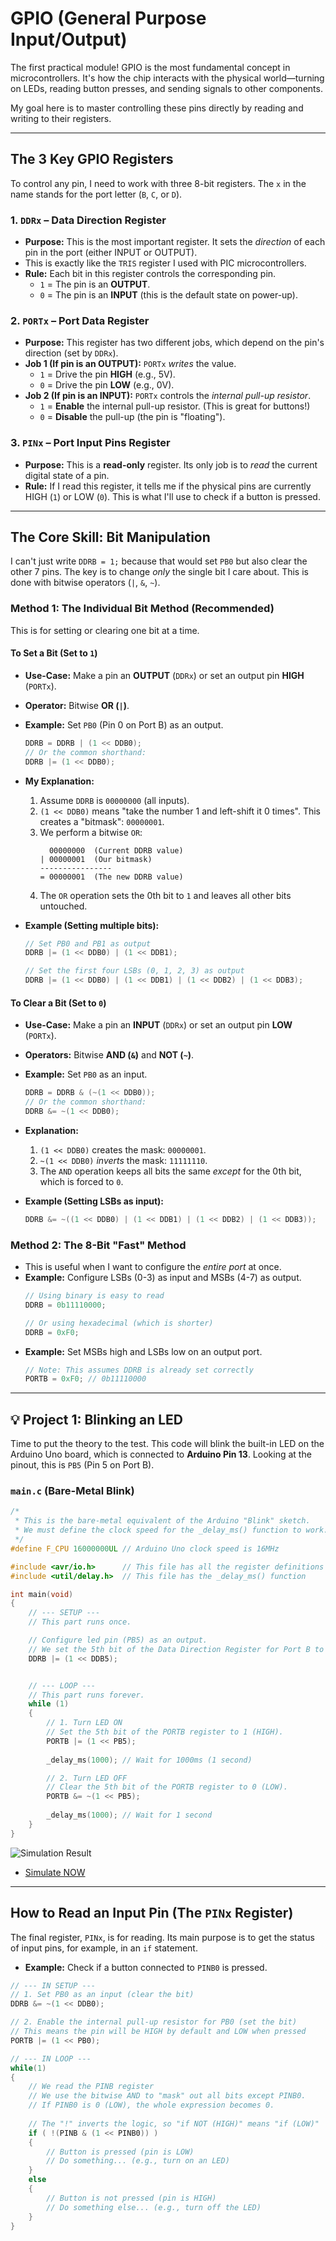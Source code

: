 # GPIO (General Purpose Input/Output)

The first practical module! GPIO is the most fundamental concept in microcontrollers. It's how the chip interacts with the physical world—turning on LEDs, reading button presses, and sending signals to other components.

My goal here is to master controlling these pins directly by reading and writing to their registers.


---

## The 3 Key GPIO Registers

To control any pin, I need to work with three 8-bit registers. The `x` in the name stands for the port letter (`B`, `C`, or `D`).

### 1. `DDRx` – Data Direction Register
* **Purpose:** This is the most important register. It sets the *direction* of each pin in the port (either INPUT or OUTPUT).
* This is exactly like the `TRIS` register I used with PIC microcontrollers.
* **Rule:** Each bit in this register controls the corresponding pin.
    * `1` = The pin is an **OUTPUT**.
    * `0` = The pin is an **INPUT** (this is the default state on power-up).

### 2. `PORTx` – Port Data Register
* **Purpose:** This register has two different jobs, which depend on the pin's direction (set by `DDRx`).
* **Job 1 (If pin is an OUTPUT):** `PORTx` *writes* the value.
    * `1` = Drive the pin **HIGH** (e.g., 5V).
    * `0` = Drive the pin **LOW** (e.g., 0V).
* **Job 2 (If pin is an INPUT):** `PORTx` controls the *internal pull-up resistor*.
    * `1` = **Enable** the internal pull-up resistor. (This is great for buttons!)
    * `0` = **Disable** the pull-up (the pin is "floating").

### 3. `PINx` – Port Input Pins Register
* **Purpose:** This is a **read-only** register. Its only job is to *read* the current digital state of a pin.
* **Rule:** If I read this register, it tells me if the physical pins are currently HIGH (`1`) or LOW (`0`). This is what I'll use to check if a button is pressed.

---

## The Core Skill: Bit Manipulation

I can't just write `DDRB = 1;` because that would set `PB0` but also clear the other 7 pins. The key is to change *only* the single bit I care about. This is done with bitwise operators (`|`, `&`, `~`).

### Method 1: The Individual Bit Method (Recommended)

This is for setting or clearing one bit at a time.

#### To Set a Bit (Set to `1`)
* **Use-Case:** Make a pin an **OUTPUT** (`DDRx`) or set an output pin **HIGH** (`PORTx`).
* **Operator:** Bitwise **OR (`|`)**.
* **Example:** Set `PB0` (Pin 0 on Port B) as an output.
    ```c
    DDRB = DDRB | (1 << DDB0);
    // Or the common shorthand:
    DDRB |= (1 << DDB0);
    ```
* **My Explanation:**
    1.  Assume `DDRB` is `00000000` (all inputs).
    2.  `(1 << DDB0)` means "take the number 1 and left-shift it 0 times". This creates a "bitmask": `00000001`.
    3.  We perform a bitwise `OR`:
        ```
          00000000  (Current DDRB value)
        | 00000001  (Our bitmask)
        ----------------
        = 00000001  (The new DDRB value)
        ```
    4.  The `OR` operation sets the 0th bit to `1` and leaves all other bits untouched.

* **Example (Setting multiple bits):**
    ```c
    // Set PB0 and PB1 as output
    DDRB |= (1 << DDB0) | (1 << DDB1);

    // Set the first four LSBs (0, 1, 2, 3) as output
    DDRB |= (1 << DDB0) | (1 << DDB1) | (1 << DDB2) | (1 << DDB3);
    ```

#### To Clear a Bit (Set to `0`)
* **Use-Case:** Make a pin an **INPUT** (`DDRx`) or set an output pin **LOW** (`PORTx`).
* **Operators:** Bitwise **AND (`&`)** and **NOT (`~`)**.
* **Example:** Set `PB0` as an input.
    ```c
    DDRB = DDRB & (~(1 << DDB0));
    // Or the common shorthand:
    DDRB &= ~(1 << DDB0);
    ```
* **Explanation:**
    1.  `(1 << DDB0)` creates the mask: `00000001`.
    2.  `~(1 << DDB0)` *inverts* the mask: `11111110`.
    3.  The `AND` operation keeps all bits the same *except* for the 0th bit, which is forced to `0`.

* **Example (Setting LSBs as input):**
    ```c
    DDRB &= ~((1 << DDB0) | (1 << DDB1) | (1 << DDB2) | (1 << DDB3));
    ```

### Method 2: The 8-Bit "Fast" Method
* This is useful when I want to configure the *entire port* at once.
* **Example:** Configure LSBs (0-3) as input and MSBs (4-7) as output.
    ```c
    // Using binary is easy to read
    DDRB = 0b11110000;
    
    // Or using hexadecimal (which is shorter)
    DDRB = 0xF0;
    ```
* **Example:** Set MSBs high and LSBs low on an output port.
    ```c
    // Note: This assumes DDRB is already set correctly
    PORTB = 0xF0; // 0b11110000
    ```

---

## 💡 Project 1: Blinking an LED

Time to put the theory to the test. This code will blink the built-in LED on the Arduino Uno board, which is connected to **Arduino Pin 13**. Looking at the pinout, this is `PB5` (Pin 5 on Port B).

### `main.c` (Bare-Metal Blink)

```c
/*
 * This is the bare-metal equivalent of the Arduino "Blink" sketch.
 * We must define the clock speed for the _delay_ms() function to work.
 */
#define F_CPU 16000000UL // Arduino Uno clock speed is 16MHz

#include <avr/io.h>      // This file has all the register definitions (DDRB, PORTB, etc.)
#include <util/delay.h>  // This file has the _delay_ms() function

int main(void)
{
    // --- SETUP ---
    // This part runs once.

    // Configure led pin (PB5) as an output.
    // We set the 5th bit of the Data Direction Register for Port B to 1.
    DDRB |= (1 << DDB5); 


    // --- LOOP ---
    // This part runs forever.
    while (1) 
    {
        // 1. Turn LED ON
        // Set the 5th bit of the PORTB register to 1 (HIGH).
        PORTB |= (1 << PB5);
        
        _delay_ms(1000); // Wait for 1000ms (1 second)

        // 2. Turn LED OFF
        // Clear the 5th bit of the PORTB register to 0 (LOW).
        PORTB &= ~(1 << PB5);
        
        _delay_ms(1000); // Wait for 1 second
    }
}
```

![Simulation Result](https://github.com/ShravanaHS/Register-Level-Programming-With-Arduino-UNO/blob/main/images/Screenshot%202025-10-20%20222104.png)

- [Simulate NOW](https://wokwi.com/projects/445351244852802561)

---

## How to Read an Input Pin (The `PINx` Register)

The final register, `PINx`, is for reading. Its main purpose is to get the status of input pins, for example, in an `if` statement.

* **Example:** Check if a button connected to `PINB0` is pressed.

```c
// --- IN SETUP ---
// 1. Set PB0 as an input (clear the bit)
DDRB &= ~(1 << DDB0);  

// 2. Enable the internal pull-up resistor for PB0 (set the bit)
// This means the pin will be HIGH by default and LOW when pressed
PORTB |= (1 << PB0);   

// --- IN LOOP ---
while(1)
{
    // We read the PINB register
    // We use the bitwise AND to "mask" out all bits except PINB0.
    // If PINB0 is 0 (LOW), the whole expression becomes 0.
    
    // The "!" inverts the logic, so "if NOT (HIGH)" means "if (LOW)"
    if ( !(PINB & (1 << PINB0)) )
    {
        // Button is pressed (pin is LOW)
        // Do something... (e.g., turn on an LED)
    }
    else
    {
        // Button is not pressed (pin is HIGH)
        // Do something else... (e.g., turn off the LED)
    }
}
```
